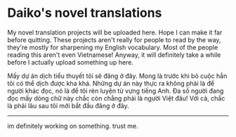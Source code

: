 # Daiko's novel translations

My novel translation projects will be uploaded here. Hope I can make it far before quitting. These projects aren't really for people to read by the way, they're mostly for sharpening my English vocabulary. Most of the people reading this aren't even Vietnamese! Anyway, it will definitely take a while before I actually upload something up here.

Mấy dự án dịch tiểu thuyết tôi sẽ đăng ở đây. Mong là trước khi bỏ cuộc hẳn tôi có thể dịch được kha khá. Những dự án này thực ra không phải là để người khác đọc, nó là để tôi rèn luyện từ vựng tiếng Anh. Đa số người đang đọc mấy dòng chữ này chắc còn chẳng phải là người Việt đâu! Với cả, chắc là phải lâu sau tôi mới bắt đầu đăng ở đây.

-------------------------------------------------------------------------------------------------------------------------------------------------------------------------

im definitely working on something. trust me.
